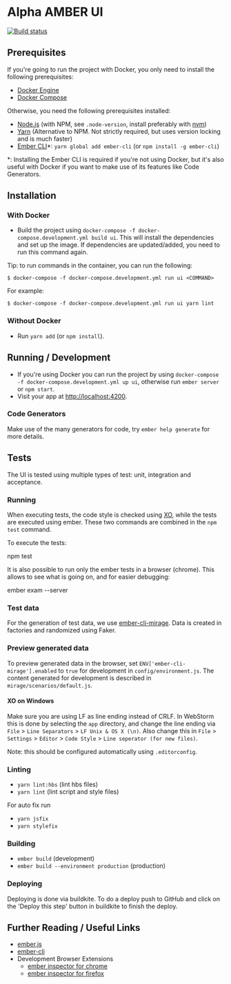 Alpha AMBER UI
===============

[![Build status](https://badge.buildkite.com/42748a5ed2c1c77c1dd974c497f0f39eaf39d782a289d19a8e.svg)](https://buildkite.com/csv-alpha/amber-ui)

## Prerequisites
If you're going to run the project with Docker, you only need to install the following prerequisites:
* [Docker Engine](https://docs.docker.com/get-docker/) 
* [Docker Compose](https://docs.docker.com/compose/install/)

Otherwise, you need the following prerequisites installed:
* [Node.js](https://nodejs.org/) (with NPM, see `.node-version`, install preferably with [nvm](https://github.com/creationix/nvm#install-script))
* [Yarn](https://yarnpkg.com/) (Alternative to NPM. Not strictly required, but uses version locking and is much faster)
* [Ember CLI](https://www.ember-cli.com/)*: `yarn global add ember-cli` (or `npm install -g ember-cli`)

*: Installing the Ember CLI is required if you're not using Docker, but it's also useful with Docker if you want to make use of its features like Code Generators.

## Installation
### With Docker
* Build the project using `docker-compose -f docker-compose.development.yml build ui`. This will install the dependencies and set up the image. If dependencies are updated/added, you need to run this command again.

Tip: to run commands in the container, you can run the following:
```
$ docker-compose -f docker-compose.development.yml run ui <COMMAND>
```
For example:
```
$ docker-compose -f docker-compose.development.yml run ui yarn lint
```

### Without Docker
* Run `yarn add` (or `npm install`).

## Running / Development
* If you're using Docker you can run the project by using `docker-compose -f docker-compose.development.yml up ui`, otherwise run `ember server` or `npm start`.
* Visit your app at [http://localhost:4200](http://localhost:4200).

### Code Generators
Make use of the many generators for code, try `ember help generate` for more details.

## Tests
The UI is tested using multiple types of test: unit, integration and acceptance.

### Running
When executing tests, the code style is checked using [XO](https://github.com/sindresorhus/xo), while the tests are
executed using ember. These two commands are combined in the `npm test` command.

To execute the tests:

   npm test

It is also possible to run only the ember tests in a browser (chrome). This allows to see what is going on, and for easier
debugging:

   ember exam --server

### Test data
For the generation of test data, we use [ember-cli-mirage](http://www.ember-cli-mirage.com/). Data is created in factories
and randomized using Faker.

### Preview generated data
To preview generated data in the browser, set `ENV['ember-cli-mirage'].enabled` to `true` for
development in `config/environment.js`. The content generated for development is described in `mirage/scenarios/default.js`.

#### XO on Windows
Make sure you are using LF as line ending instead of CRLF. In WebStorm this is done by selecting the `app` directory,
and change the line ending via `File` > `Line Separators` > `LF Unix & OS X (\n)`.
Also change this in `File` > `Settings` > `Editor` > `Code Style` > `Line seperator (for new files)`.

Note: this should be configured automatically using `.editorconfig`.

### Linting
* `yarn lint:hbs` (lint hbs files)
* `yarn lint` (lint script and style files)

For auto fix run
* `yarn jsfix`
* `yarn stylefix`

### Building
* `ember build` (development)
* `ember build --environment production` (production)

### Deploying
Deploying is done via buildkite. To do a deploy push to GitHub and click on the 'Deploy this step' button in buildkite to finish the deploy.

## Further Reading / Useful Links
* [ember.js](https://emberjs.com/)
* [ember-cli](https://www.ember-cli.com/)
* Development Browser Extensions
  * [ember inspector for chrome](https://chrome.google.com/webstore/detail/ember-inspector/bmdblncegkenkacieihfhpjfppoconhi)
  * [ember inspector for firefox](https://addons.mozilla.org/en-US/firefox/addon/ember-inspector/)
